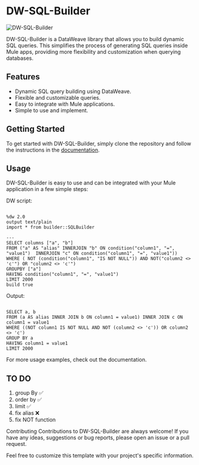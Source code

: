# DW-SQL-Builder

![DW-SQL-Builder](https://tenor.com/ru/view/pepe-the-frog-left-and-right-swaying-dancing-graphics-gif-17809232)

DW-SQL-Builder is a DataWeave library that allows you to build dynamic SQL queries. This simplifies the process of generating SQL queries inside Mule apps, providing more flexibility and customization when querying databases.

## Features

- Dynamic SQL query building using DataWeave.
- Flexible and customizable queries.
- Easy to integrate with Mule applications.
- Simple to use and implement.

## Getting Started

To get started with DW-SQL-Builder, simply clone the repository and follow the instructions in the [documentation](https://github.com/username/dw-sql-builder/docs).

## Usage

DW-SQL-Builder is easy to use and can be integrated with your Mule application in a few simple steps:

DW script: 
```

%dw 2.0
output text/plain
import * from builder::SQLBuilder

--- 
SELECT columns ["a", "b"]
FROM ("a" AS "alias" INNERJOIN "b" ON condition("column1", "=", "value1")  INNERJOIN "c" ON condition("column1", "=", "value1")) 
WHERE ( NOT (condition("column1", "IS NOT NULL")) AND NOT("column2 <> 'c'") OR "column2 <> 'c'") 
GROUPBY ["a"]
HAVING condition("column1", "=", "value1")
LIMIT 2000
build true

```

Output:

```

SELECT a, b
FROM (a AS alias INNER JOIN b ON column1 = value1) INNER JOIN c ON column1 = value1
WHERE ((NOT column1 IS NOT NULL AND NOT (column2 <> 'c')) OR column2 <> 'c')
GROUP BY a
HAVING column1 = value1
LIMIT 2000

```

For more usage examples, check out the documentation.

## TO DO
1. group By ✅
2. order by ✅
3. limit    ✅
4. fix alias ❌
5. fix NOT function

Contributing
Contributions to DW-SQL-Builder are always welcome! If you have any ideas, suggestions or bug reports, please open an issue or a pull request.

Feel free to customize this template with your project's specific information.
